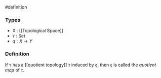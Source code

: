 #definition
### Types
- X : [[Topological Space]]
- `Y` : Set
- $q : X \to Y$
### Definition
If `Y` has a [[quotient topology]] $\tau$ induced by `q`, then `q` is called the *quotient map* of $\tau$.